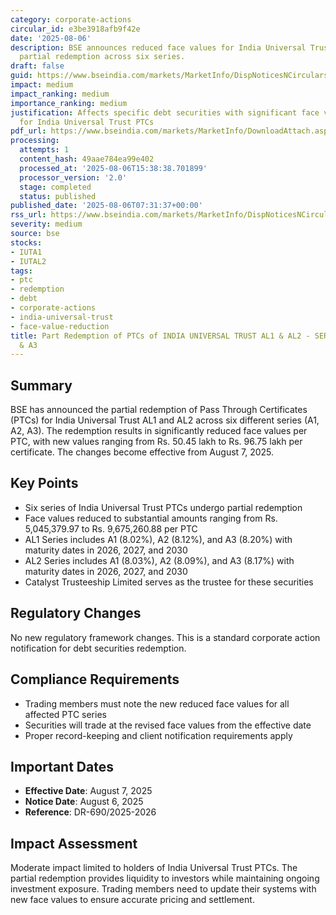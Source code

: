 ```yaml
---
category: corporate-actions
circular_id: e3be3918afb9f42e
date: '2025-08-06'
description: BSE announces reduced face values for India Universal Trust PTCs following
  partial redemption across six series.
draft: false
guid: https://www.bseindia.com/markets/MarketInfo/DispNoticesNCirculars.aspx?Noticeid={9A43874E-9DE8-4952-974D-CDF8181BD82A}&noticeno=20250806-2&dt=08/06/2025&icount=2&totcount=57&flag=0
impact: medium
impact_ranking: medium
importance_ranking: medium
justification: Affects specific debt securities with significant face value changes
  for India Universal Trust PTCs
pdf_url: https://www.bseindia.com/markets/MarketInfo/DownloadAttach.aspx?id=20250806-2&attachedId=
processing:
  attempts: 1
  content_hash: 49aae784ea99e402
  processed_at: '2025-08-06T15:38:38.701899'
  processor_version: '2.0'
  stage: completed
  status: published
published_date: '2025-08-06T07:31:37+00:00'
rss_url: https://www.bseindia.com/markets/MarketInfo/DispNoticesNCirculars.aspx?Noticeid={9A43874E-9DE8-4952-974D-CDF8181BD82A}&noticeno=20250806-2&dt=08/06/2025&icount=2&totcount=57&flag=0
severity: medium
source: bse
stocks:
- IUTA1
- IUTAL2
tags:
- ptc
- redemption
- debt
- corporate-actions
- india-universal-trust
- face-value-reduction
title: Part Redemption of PTCs of INDIA UNIVERSAL TRUST AL1 & AL2 - SERIES A1, A2
  & A3
---
```


## Summary

BSE has announced the partial redemption of Pass Through Certificates (PTCs) for India Universal Trust AL1 and AL2 across six different series (A1, A2, A3). The redemption results in significantly reduced face values per PTC, with new values ranging from Rs. 50.45 lakh to Rs. 96.75 lakh per certificate. The changes become effective from August 7, 2025.

## Key Points

- Six series of India Universal Trust PTCs undergo partial redemption
- Face values reduced to substantial amounts ranging from Rs. 5,045,379.97 to Rs. 9,675,260.88 per PTC
- AL1 Series includes A1 (8.02%), A2 (8.12%), and A3 (8.20%) with maturity dates in 2026, 2027, and 2030
- AL2 Series includes A1 (8.03%), A2 (8.09%), and A3 (8.17%) with maturity dates in 2026, 2027, and 2030
- Catalyst Trusteeship Limited serves as the trustee for these securities

## Regulatory Changes

No new regulatory framework changes. This is a standard corporate action notification for debt securities redemption.

## Compliance Requirements

- Trading members must note the new reduced face values for all affected PTC series
- Securities will trade at the revised face values from the effective date
- Proper record-keeping and client notification requirements apply

## Important Dates

- **Effective Date**: August 7, 2025
- **Notice Date**: August 6, 2025
- **Reference**: DR-690/2025-2026

## Impact Assessment

Moderate impact limited to holders of India Universal Trust PTCs. The partial redemption provides liquidity to investors while maintaining ongoing investment exposure. Trading members need to update their systems with new face values to ensure accurate pricing and settlement.